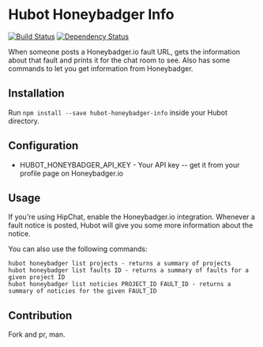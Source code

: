 # Hubot Honeybadger Info

[![Build Status](https://travis-ci.org/seanhagen/hubot-honeybadger-info.png?branch=master)](https://travis-ci.org/seanhagen/hubot-honeybadger-info)
[![Dependency Status](https://gemnasium.com/seanhagen/hubot-honeybadger-info.png)](https://gemnasium.com/seanhagen/hubot-honeybadger-info)

When someone posts a Honeybadger.io fault URL, gets the information about that fault and prints it for the chat room to see. Also has some commands to let you get information from Honeybadger.

## Installation

Run `npm install --save hubot-honeybadger-info` inside your Hubot directory.

## Configuration

 - HUBOT_HONEYBADGER_API_KEY - Your API key -- get it from your profile page on Honeybadger.io

## Usage

If you're using HipChat, enable the Honeybadger.io integration. Whenever a fault notice is posted, Hubot will give you some more information about the notice.

You can also use the following commands:

    hubot honeybadger list projects - returns a summary of projects
    hubot honeybadger list faults ID - returns a summary of faults for a given project ID
    hubot honeybadger list noticies PROJECT_ID FAULT_ID - returns a summary of noticies for the given FAULT_ID

## Contribution

Fork and pr, man.
